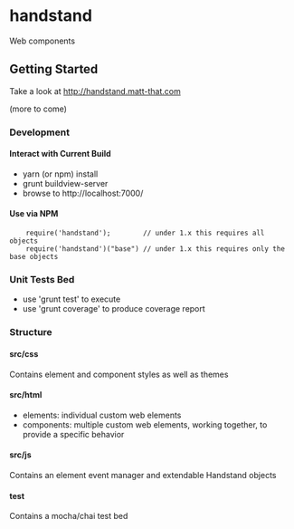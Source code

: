 # handstand

Web components

## Getting Started

Take a look at http://handstand.matt-that.com

(more to come)

### Development

#### Interact with Current Build

- yarn (or npm) install
- grunt buildview-server
- browse to http://localhost:7000/

#### Use via NPM

        require('handstand');        // under 1.x this requires all objects
        require('handstand')("base") // under 1.x this requires only the base objects

### Unit Tests Bed
 
 - use 'grunt test' to execute
 - use 'grunt coverage' to produce coverage report

### Structure

#### src/css

Contains element and component styles as well as themes

#### src/html

- elements: individual custom web elements
- components: multiple custom web elements, working together, to provide a specific behavior

#### src/js

Contains an element event manager and extendable Handstand objects

#### test

Contains a mocha/chai test bed